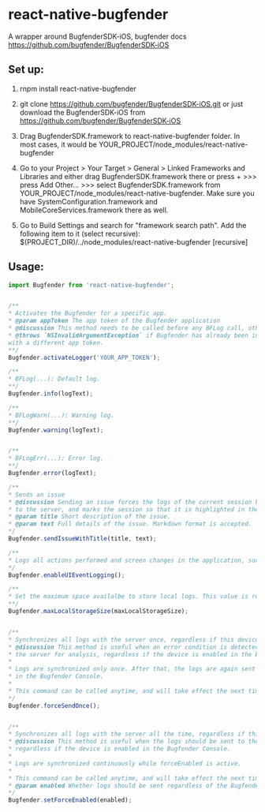 # react-native-bugfender

A wrapper around BugfenderSDK-iOS, bugfender docs https://github.com/bugfender/BugfenderSDK-iOS

## Set up:

1. rnpm install react-native-bugfender

2. git clone https://github.com/bugfender/BugfenderSDK-iOS.git or just download the BugfenderSDK-iOS from https://github.com/bugfender/BugfenderSDK-iOS

3. Drag BugfenderSDK.framework to react-native-bugfender folder. In most cases, it would be YOUR_PROJECT/node_modules/react-native-bugfender

4. Go to your Project > Your Target > General > Linked Frameworks and Libraries and either drag BugfenderSDK.framework there or press + >>> press Add Other... >>> select BugfenderSDK.framework from YOUR_PROJECT/node_modules/react-native-bugfender. Make sure you have SystemConfiguration.framework and MobileCoreServices.framework there as well.

5. Go to Build Settings and search for "framework search path". Add the following item to it (select recursive):
$(PROJECT_DIR)/../node_modules/react-native-bugfender [recursive]


## Usage:


```Javascript
import Bugfender from 'react-native-bugfender';


/**
* Activates the Bugfender for a specific app.
* @param appToken The app token of the Bugfender application
* @discussion This method needs to be called before any BFLog call, otherwise the `BFInvalidMethodCallException` exception will be thrown.
* @throws `NSInvalidArgumentException` if Bugfender has already been initialized
with a different app token.
**/
Bugfender.activateLogger('YOUR_APP_TOKEN');

/**
* BFLog(...): Default log.
**/
Bugfender.info(logText);

/**
* BFLogWarn(...): Warning log.
**/
Bugfender.warning(logText);


/**
* BFLogErr(...): Error log.
**/
Bugfender.error(logText);

/**
* Sends an issue
* @discussion Sending an issue forces the logs of the current session being sent
* to the server, and marks the session so that it is highlighted in the web console.
* @param title Short description of the issue.
* @param text Full details of the issue. Markdown format is accepted.
*/
Bugfender.sendIssueWithTitle(title, text);

/**
* Logs all actions performed and screen changes in the application, such as button touches, swipes and gestures.
*/
Bugfender.enableUIEventLogging();

/**
* Set the maximum space availalbe to store local logs. This value is represented in bytes. There's a limit of 50 MB.
**/
Bugfender.maxLocalStorageSize(maxLocalStorageSize);


/**
* Synchronizes all logs with the server once, regardless if this device is enabled or not.
* @discussion This method is useful when an error condition is detected and the logs should be sent to
* the server for analysis, regardless if the device is enabled in the Bugfender Console.
*
* Logs are synchronized only once. After that, the logs are again sent according to the enabled flag
* in the Bugfender Console.
*
* This command can be called anytime, and will take effect the next time the device is online.
*/
Bugfender.forceSendOnce();


/**
* Synchronizes all logs with the server all the time, regardless if this device is enabled or not.
* @discussion This method is useful when the logs should be sent to the server
* regardless if the device is enabled in the Bugfender Console.
*
* Logs are synchronized continuously while forceEnabled is active.
*
* This command can be called anytime, and will take effect the next time the device is online.
* @param enabled Whether logs should be sent regardless of the Bugfender Console settings.
*/
Bugfender.setForceEnabled(enabled);
```

